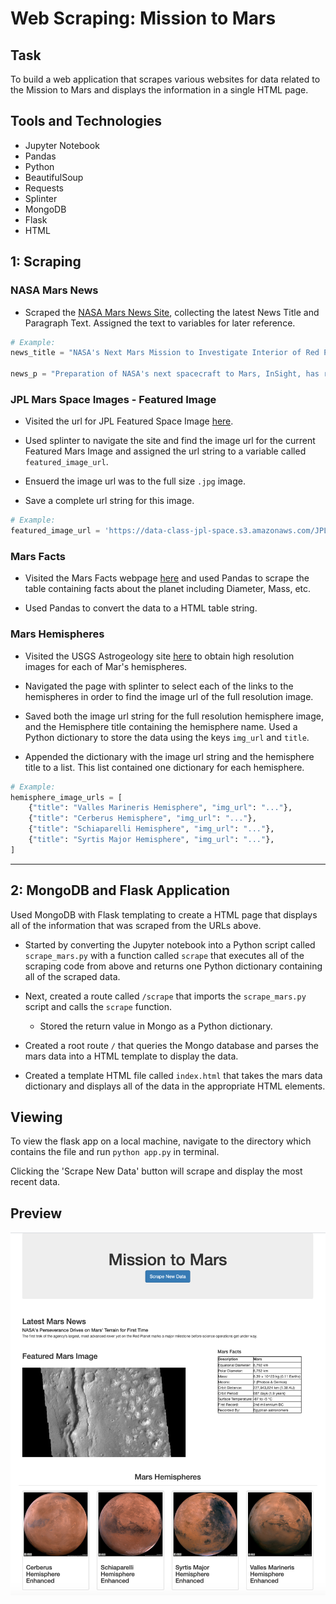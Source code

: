 # Web Scraping: Mission to Mars


## Task

To build a web application that scrapes various websites for data related to the Mission to Mars and displays the information in a single HTML page. 

## Tools and Technologies

- Jupyter Notebook
- Pandas
- Python
- BeautifulSoup
- Requests
- Splinter
- MongoDB
- Flask
- HTML


## 1: Scraping

### NASA Mars News

* Scraped the [NASA Mars News Site](https://mars.nasa.gov/news/), collecting the latest News Title and Paragraph Text. Assigned the text to variables for later reference.

```python
# Example:
news_title = "NASA's Next Mars Mission to Investigate Interior of Red Planet"

news_p = "Preparation of NASA's next spacecraft to Mars, InSight, has ramped up this summer, on course for launch next May from Vandenberg Air Force Base in central California -- the first interplanetary launch in history from America's West Coast."
```

### JPL Mars Space Images - Featured Image

* Visited the url for JPL Featured Space Image [here](https://data-class-jpl-space.s3.amazonaws.com/JPL_Space/index.html).

* Used splinter to navigate the site and find the image url for the current Featured Mars Image and assigned the url string to a variable called `featured_image_url`.

* Ensuerd the image url was to the full size `.jpg` image.

* Save a complete url string for this image.

```python
# Example:
featured_image_url = 'https://data-class-jpl-space.s3.amazonaws.com/JPL_Space/images/largesize/PIA16225_hires.jpg'
```

### Mars Facts

* Visited the Mars Facts webpage [here](https://space-facts.com/mars/) and used Pandas to scrape the table containing facts about the planet including Diameter, Mass, etc.

* Used Pandas to convert the data to a HTML table string.


### Mars Hemispheres

* Visited the USGS Astrogeology site [here](https://astrogeology.usgs.gov/search/results?q=hemisphere+enhanced&k1=target&v1=Mars) to obtain high resolution images for each of Mar's hemispheres.

* Navigated the page with splinter to select each of the links to the hemispheres in order to find the image url of the full resolution image.

* Saved both the image url string for the full resolution hemisphere image, and the Hemisphere title containing the hemisphere name. Used a Python dictionary to store the data using the keys `img_url` and `title`.

* Appended the dictionary with the image url string and the hemisphere title to a list. This list contained one dictionary for each hemisphere.

```python
# Example:
hemisphere_image_urls = [
    {"title": "Valles Marineris Hemisphere", "img_url": "..."},
    {"title": "Cerberus Hemisphere", "img_url": "..."},
    {"title": "Schiaparelli Hemisphere", "img_url": "..."},
    {"title": "Syrtis Major Hemisphere", "img_url": "..."},
]
```

- - -


## 2: MongoDB and Flask Application

Used MongoDB with Flask templating to create a HTML page that displays all of the information that was scraped from the URLs above.

* Started by converting the Jupyter notebook into a Python script called `scrape_mars.py` with a function called `scrape` that executes all of the scraping code from above and returns one Python dictionary containing all of the scraped data.

* Next, created a route called `/scrape` that imports the `scrape_mars.py` script and calls the `scrape` function.

  * Stored the return value in Mongo as a Python dictionary.

* Created a root route `/` that queries the Mongo database and parses the mars data into a HTML template to display the data.

* Created a template HTML file called `index.html` that takes the mars data dictionary and displays all of the data in the appropriate HTML elements. 


## Viewing

To view the flask app on a local machine, navigate to the directory which contains the file and run `python app.py` in terminal.

Clicking the 'Scrape New Data' button will scrape and display the most recent data.


## Preview

![full_webpage](Images/full_webpage.png)
